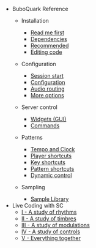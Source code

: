 * BuboQuark Reference
  * Installation
    - [Read me first](warning.md)
    - [Dependencies](dependencies.md)
    - [Recommended](recommended.md)
    - [Editing code](editor.md)
  
  * Configuration
    - [Session start](boot.md)
    - [Configuration](configuration.md)
    - [Audio routing](routing.md)
    - [More options](more_options.md)
  
  * Server control
    * [Widgets (GUI)](widgets.md)
    - [Commands](server_shortcuts.md)
  
  * Patterns
    - [Tempo and Clock](clock.md)
    - [Player shortcuts](player.md)
    - [Key shortcuts](key_shortcuts.md)
    - [Pattern shortcuts](pattern.md)
    - [Dynamic control](dynamic.md)
  * Sampling
    - [Sample Library](library.md)
* Live Coding with SC
    - [I - A study of rhythms](first_session.md)
    - [II - A study of timbres](second_session.md)
    - [III - A study of modulations](third_session.md)
    - [IV - A study of controls](fourth_session.md)
    - [V - Everything together](final.md)
